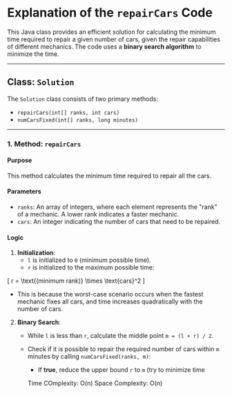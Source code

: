 # Explanation of the `repairCars` Code

This Java class provides an efficient solution for calculating the minimum time required to repair a given number of cars, given the repair capabilities of different mechanics. The code uses a **binary search algorithm** to minimize the time.

---

## Class: `Solution`

The `Solution` class consists of two primary methods:
- `repairCars(int[] ranks, int cars)`
- `numCarsFixed(int[] ranks, long minutes)`

---

### 1. Method: `repairCars`

#### **Purpose**
This method calculates the minimum time required to repair all the cars.

#### **Parameters**
- `ranks`: An array of integers, where each element represents the "rank" of a mechanic. A lower rank indicates a faster mechanic.
- `cars`: An integer indicating the number of cars that need to be repaired.

#### **Logic**
1. **Initialization**:
   - `l` is initialized to `0` (minimum possible time).
   - `r` is initialized to the maximum possible time:
     

\[
     r = \text{(minimum rank)} \times \text{cars}^2
     \]


   - This is because the worst-case scenario occurs when the fastest mechanic fixes all cars, and time increases quadratically with the number of cars.

2. **Binary Search**:
   - While `l` is less than `r`, calculate the middle point `m = (l + r) / 2`.
   - Check if it is possible to repair the required number of cars within `m` minutes by calling `numCarsFixed(ranks, m)`:
     - If **true**, reduce the upper bound `r` to `m` (try to minimize time

     Time COmplexity: O(n)
     Space Complexity: O(n)